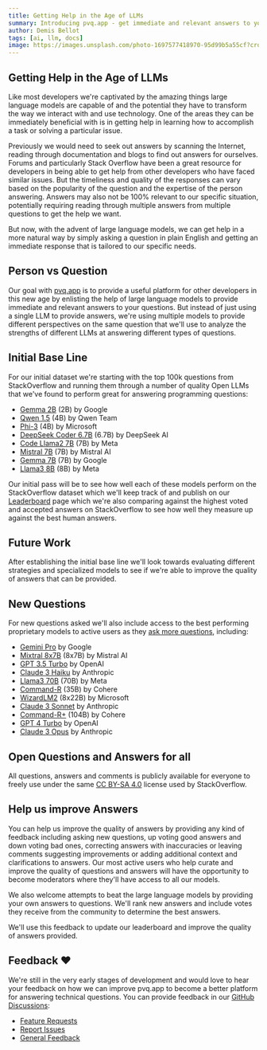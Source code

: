 ```yaml
---
title: Getting Help in the Age of LLMs
summary: Introducing pvq.app - get immediate and relevant answers to your questions from large language models.
author: Demis Bellot
tags: [ai, llm, docs]
image: https://images.unsplash.com/photo-1697577418970-95d99b5a55cf?crop=entropy&fit=crop&h=1000&w=2000
---
```


## Getting Help in the Age of LLMs

Like most developers we're captivated by the amazing things large language models are capable of and the potential they
have to transform the way we interact with and use technology. One of the areas they can be immediately beneficial with
is in getting help in learning how to accomplish a task or solving a particular issue.

Previously we would need to seek out answers by scanning the Internet, reading through documentation and blogs to find
out answers for ourselves. Forums and particularly Stack Overflow have been a great resource for developers in being able
to get help from other developers who have faced similar issues. But the timeliness and quality of the responses can vary
based on the popularity of the question and the expertise of the person answering. Answers may also not be 100% relevant
to our specific situation, potentially requiring reading through multiple answers from multiple questions to get the help
we want.

But now, with the advent of large language models, we can get help in a more natural way by simply asking a question in
plain English and getting an immediate response that is tailored to our specific needs.

## Person vs Question

Our goal with [pvq.app](https://pvq.app) is to provide a useful platform for other developers in this new age by enlisting
the help of large language models to provide immediate and relevant answers to your questions. But instead of just using
a single LLM to provide answers, we're using multiple models to provide different perspectives on the same question that
we'll use to analyze the strengths of different LLMs at answering different types of questions.

## Initial Base Line

For our initial dataset we're starting with the top 100k questions from StackOverflow and running them through a number
of quality Open LLMs that we've found to perform great for answering programming questions:

- [Gemma 2B](https://ai.google.dev/gemma) (2B) by Google
- [Qwen 1.5](https://github.com/QwenLM/Qwen1.5) (4B) by Qwen Team
- [Phi-3](https://www.microsoft.com/en-us/research/blog/phi-2-the-surprising-power-of-small-language-models/) (4B) by Microsoft
- [DeepSeek Coder 6.7B](https://github.com/QwenLM/Qwen1.5) (6.7B) by DeepSeek AI
- [Code Llama2 7B](https://llama.meta.com/llama2/) (7B) by Meta
- [Mistral 7B](https://mistral.ai/news/announcing-mistral-7b/) (7B) by Mistral AI
- [Gemma 7B](https://ai.google.dev/gemma) (7B) by Google
- [Llama3 8B](https://llama.meta.com/llama3/) (8B) by Meta

Our initial pass will be to see how well each of these models perform on the StackOverflow dataset which we'll keep track
of and publish on our [Leaderboard](/leaderboard) page which we're also comparing against the highest voted and
accepted answers on StackOverflow to see how well they measure up against the best human answers.

## Future Work

After establishing the initial base line we'll look towards evaluating different strategies and specialized models to
see if we're able to improve the quality of answers that can be provided.

## New Questions

For new questions asked we'll also include access to the best performing proprietary models to active users as they
[ask more questions](/questions/ask), including:

- [Gemini Pro](https://blog.google/technology/ai/google-gemini-ai/) by Google
- [Mixtral 8x7B](https://mistral.ai/news/mixtral-of-experts/) (8x7B) by Mistral AI
- [GPT 3.5 Turbo](https://platform.openai.com/docs/models/gpt-3-5-turbo) by OpenAI
- [Claude 3 Haiku](https://www.anthropic.com/news/claude-3-haiku) by Anthropic
- [Llama3 70B](https://llama.meta.com/llama3/) (70B) by Meta
- [Command-R](https://cohere.com/blog/command-r) (35B) by Cohere
- [WizardLM2](https://wizardlm.github.io/WizardLM2/) (8x22B) by Microsoft
- [Claude 3 Sonnet](https://www.anthropic.com/news/claude-3-family) by Anthropic
- [Command-R+](https://cohere.com/blog/command-r-plus-microsoft-azure) (104B) by Cohere
- [GPT 4 Turbo](https://platform.openai.com/docs/models/gpt-4-and-gpt-4-turbo) by OpenAI
- [Claude 3 Opus](https://www.anthropic.com/claude) by Anthropic

## Open Questions and Answers for all

All questions, answers and comments is publicly available for everyone to freely use under the same
[CC BY-SA 4.0](https://creativecommons.org/licenses/by-sa/4.0/) license used by StackOverflow.

## Help us improve Answers

You can help us improve the quality of answers by providing any kind of feedback including asking new questions,
up voting good answers and down voting bad ones, correcting answers with inaccuracies or leaving comments suggesting
improvements or adding additional context and clarifications to answers. Our most active users who help curate and improve
the quality of questions and answers will have the opportunity to become moderators where they'll have access to
all our models.

We also welcome attempts to beat the large language models by providing your own answers to questions. We'll rank
new answers and include votes they receive from the community to determine the best answers.

We'll use this feedback to update our leaderboard and improve the quality of answers provided.

## Feedback ❤️

We're still in the very early stages of development and would love to hear your feedback on how we can improve pvq.app
to become a better platform for answering technical questions. You can provide feedback in our
[GitHub Discussions](https://github.com/ServiceStack/pvq/discussions):

- [Feature Requests](https://github.com/ServiceStack/pvq/discussions/categories/ideas)
- [Report Issues](https://github.com/ServiceStack/pvq/issues)
- [General Feedback](https://github.com/ServiceStack/pvq/discussions)
